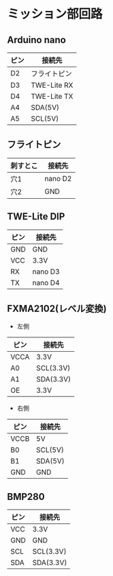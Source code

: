 # ミッション部回路

## Arduino nano
|ピン|接続先|
|-|-|
|D2|フライトピン|
|D3|TWE-Lite RX|
|D4|TWE-Lite TX|
|A4|SDA(5V)|
|A5|SCL(5V)|

## フライトピン
|刺すとこ|接続先|
|-|-|
|穴1|nano D2|
|穴2|GND|

## TWE-Lite DIP
|ピン|接続先|
|-|-|
|GND|GND|
|VCC|3.3V|
|RX|nano D3|
|TX|nano D4|

## FXMA2102(レベル変換)
- 左側

|ピン|接続先|
|-|-|
|VCCA|3.3V|
|A0|SCL(3.3V)|
|A1|SDA(3.3V)|
|OE|3.3V|

- 右側

|ピン|接続先|
|-|-|
|VCCB|5V|
|B0|SCL(5V)|
|B1|SDA(5V)|
|GND|GND|

## BMP280
|ピン|接続先|
|-|-|
|VCC|3.3V|
|GND|GND|
|SCL|SCL(3.3V)|
|SDA|SDA(3.3V)|

